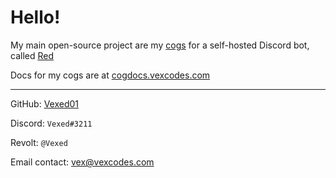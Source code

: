 # Hello!

My main open-source project are my [cogs](https://github.com/Vexed01/Vex-Cogs) for a self-hosted Discord bot, called [Red](https://github.com/Cog-Creators/Red-DiscordBot)

Docs for my cogs are at [cogdocs.vexcodes.com](https://cogdocs.vexcodes.com/en/latest)

---

GitHub: [Vexed01](https://github.com/Vexed01)

Discord: `Vexed#3211`

Revolt: `@Vexed`

Email contact: [vex@vexcodes.com](mailto:vex@vexcodes.com)
